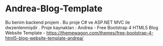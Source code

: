 # Andrea-Blog-Template
Bu benim backend projem . Bu proje C# ve ASP.NET MVC ile dwzenlenmişdir .  Proje kaynakları :  Andrea - Free Bootstrap 4 HTML5 Blog Website Template - https://themewagon.com/themes/free-bootstrap-4-html5-blog-website-template-andrea/
